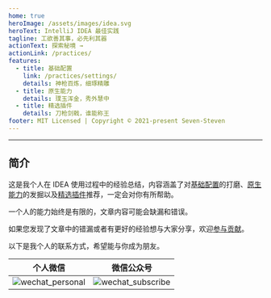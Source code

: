 ```yaml
---
home: true
heroImage: /assets/images/idea.svg
heroText: IntelliJ IDEA 最佳实践
tagline: 工欲善其事，必先利其器
actionText: 探索秘境 →
actionLink: /practices/
features:
  - title: 基础配置
    link: /practices/settings/
    details: 神枪百炼，细琢精雕
  - title: 原生能力
    details: 璞玉浑金，秀外慧中
  - title: 精选插件
    details: 刀枪剑戟，谁能称王
footer: MIT Licensed | Copyright © 2021-present Seven-Steven
---
```

---

## 简介

这是我个人在 IDEA 使用过程中的经验总结，内容涵盖了对[基础配置](/practices/settings/)的打磨、[原生能力](/practices/capacity/)的发掘以及[精选插件](/practices/plugins/)推荐，一定会对你有所帮助。

一个人的能力始终是有限的，文章内容可能会缺漏和错误。

如果您发现了文章中的错漏或者有更好的经验想与大家分享，欢迎[参与贡献](https://github.com/Seven-Steven/best-practice-intellij-idea)。

以下是我个人的联系方式，希望能与你成为朋友。

|                                                          个人微信                                                           |                                                          微信公众号                                                          |
| :-------------------------------------------------------------------------------------------------------------------------: | :--------------------------------------------------------------------------------------------------------------------------: |
| ![wechat_personal](https://picgo-daily.oss-cn-guangzhou.aliyuncs.com/picgo-daily/2023/1fd36839f973ee45876ac9e8c1877321.png) | ![wechat_subscribe](https://picgo-daily.oss-cn-guangzhou.aliyuncs.com/picgo-daily/2023/7735c5116f6b932068ca58f5cb3c242e.png) |
